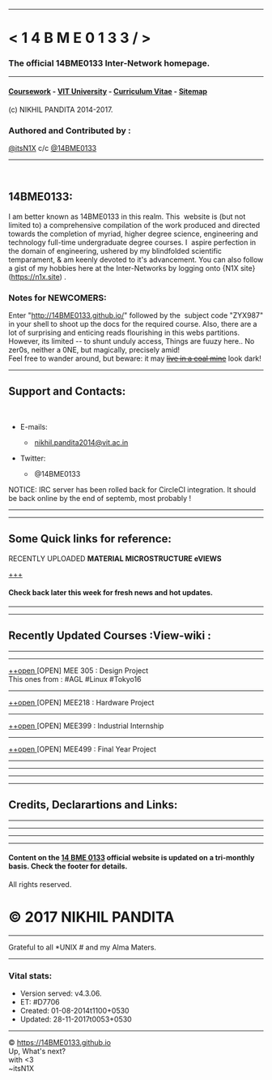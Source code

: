 ----
<meta></meta>
----

# < 1 4 B M E 0 1 3 3 / > 
### The official 14BME0133 Inter-Network homepage. 


---

#### [Coursework](http://github.com/14BME0133/CXX11.md) - [VIT University](http://github.com/VITUni) - [Curriculum Vitae](http://in.linkedin.com/in/itsN1X) - [Sitemap](http://github.com/14BME0133/wiki/)
(c) NIKHIL PANDITA 2014-2017.

### Authored and Contributed by :  
[@itsN1X](http://github.com/itsn1x) c/c [@14BME0133](http://github.com/14BME0133)

---
 
 
## 14BME0133:
I am better known as 14BME0133 in this realm. This  website is (but not limited to) a comprehensive compilation of the work produced and directed towards the completion of myriad, higher degree science, engineering and technology full-time undergraduate degree courses. I  aspire perfection in the domain of engineering, ushered by my blindfolded scientific temparament, & am keenly devoted to it's advancement. You can also follow a gist of my hobbies here at the Inter-Networks by logging onto {N1X site}(https://n1x.site) .  


### Notes for NEWCOMERS:  
Enter "http://14BME0133.github.io/" followed by the  subject code "ZYX987" in your shell to shoot up the docs for the required course. Also, there are a lot of surprising and enticing reads flourishing in this webs partitions. However, its limited -- to shunt unduly access, Things are fuuzy here.. No zer0s, neither a 0NE, but magically, precisely amid!  
Feel free to wander around, but beware: it may [~~live in a coal mine~~](./) look dark!

---

## Support and Contacts:
 
* E-mails:

   *  nikhil.pandita2014@vit.ac.in
   
* Twitter:

   *  @14BME0133

 NOTICE: IRC server has been rolled back for CircleCI integration. It should be back online by the end of septemb, most probably !  
 
---

---

## Some Quick links for reference:
 
 RECENTLY UPLOADED **MATERIAL MICROSTRUCTURE eVIEWS**

 [+++](https://14bme0133.github.io/MEE1005/)
 
#### Check back later this week for fresh news and hot updates.
 
 ---
 ---
 
 ## Recently Updated Courses :View-wiki :
 ---
 
 ---
 
 [ ++open ](https://14bme0133.github.io/MEE305/) 
 [OPEN] MEE 305 : Design Project  
This ones from : #AGL #Linux #Tokyo16
 
 ---
 
 [ ++open ](https://14bme0133.github.io/MEE218/) 
 [OPEN] MEE218 : Hardware Project
 
 ---
 
 [ ++open ](https://14bme0133.github.io/MEE399/) 
 [OPEN] MEE399 : Industrial Internship
 
 ---
 
 [ ++open ](https://14bme0133.github.io/MEE499/) 
 [OPEN] MEE499 : Final Year Project 

---
---
---
---


## Credits, Declarartions and Links: 

---
---
---
---
 
 
#### Content on the [14 BME 0133](http://14bme0133.github.io) official website is updated on a tri-monthly basis. Check the footer for details.

All rights reserved.   

# © 2017 NIKHIL PANDITA  

---  

Grateful to all \*UNIX # and my Alma Maters.  

---

### Vital stats:


- Version served: v4.3.06.
- ET: #D7706
- Created: 01-08-2014t1100+0530
- Updated: 28-11-2017t0053+0530

                   
                   
---

                   
                   



© <https://14BME0133.github.io> 
<br>Up, What's next?<br>with <3<br>~itsN1X
